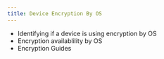```yaml
---
title: Device Encryption By OS
---
```


* Identifying if a device is using encryption by OS
* Encryption availablility by OS
* Encryption Guides


